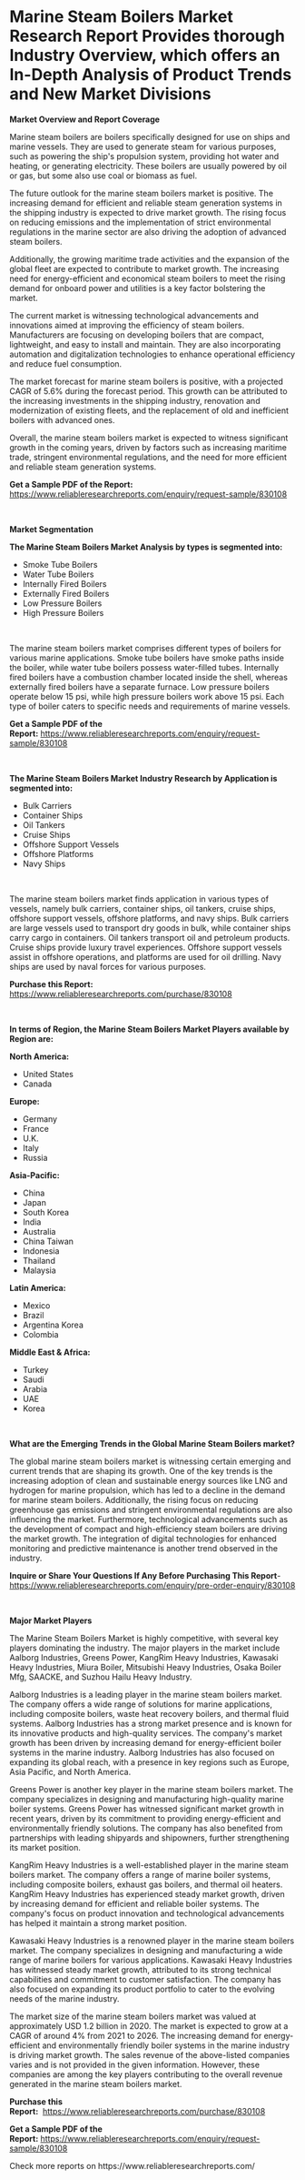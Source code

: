 <p><h1>Marine Steam Boilers Market Research Report Provides thorough Industry Overview, which offers an In-Depth Analysis of Product Trends and New Market Divisions</h1></p><p><strong>Market Overview and Report Coverage</strong></p>
<p><p>Marine steam boilers are boilers specifically designed for use on ships and marine vessels. They are used to generate steam for various purposes, such as powering the ship's propulsion system, providing hot water and heating, or generating electricity. These boilers are usually powered by oil or gas, but some also use coal or biomass as fuel.</p><p>The future outlook for the marine steam boilers market is positive. The increasing demand for efficient and reliable steam generation systems in the shipping industry is expected to drive market growth. The rising focus on reducing emissions and the implementation of strict environmental regulations in the marine sector are also driving the adoption of advanced steam boilers.</p><p>Additionally, the growing maritime trade activities and the expansion of the global fleet are expected to contribute to market growth. The increasing need for energy-efficient and economical steam boilers to meet the rising demand for onboard power and utilities is a key factor bolstering the market.</p><p>The current market is witnessing technological advancements and innovations aimed at improving the efficiency of steam boilers. Manufacturers are focusing on developing boilers that are compact, lightweight, and easy to install and maintain. They are also incorporating automation and digitalization technologies to enhance operational efficiency and reduce fuel consumption.</p><p>The market forecast for marine steam boilers is positive, with a projected CAGR of 5.6% during the forecast period. This growth can be attributed to the increasing investments in the shipping industry, renovation and modernization of existing fleets, and the replacement of old and inefficient boilers with advanced ones.</p><p>Overall, the marine steam boilers market is expected to witness significant growth in the coming years, driven by factors such as increasing maritime trade, stringent environmental regulations, and the need for more efficient and reliable steam generation systems.</p></p>
<p><strong>Get a Sample PDF of the Report:</strong> <a href="https://www.reliableresearchreports.com/enquiry/request-sample/830108">https://www.reliableresearchreports.com/enquiry/request-sample/830108</a></p>
<p>&nbsp;</p>
<p><strong>Market Segmentation</strong></p>
<p><strong>The Marine Steam Boilers Market Analysis by types is segmented into:</strong></p>
<p><ul><li>Smoke Tube Boilers</li><li>Water Tube Boilers</li><li>Internally Fired Boilers</li><li>Externally Fired Boilers</li><li>Low Pressure Boilers</li><li>High Pressure Boilers</li></ul></p>
<p>&nbsp;</p>
<p><p>The marine steam boilers market comprises different types of boilers for various marine applications. Smoke tube boilers have smoke paths inside the boiler, while water tube boilers possess water-filled tubes. Internally fired boilers have a combustion chamber located inside the shell, whereas externally fired boilers have a separate furnace. Low pressure boilers operate below 15 psi, while high pressure boilers work above 15 psi. Each type of boiler caters to specific needs and requirements of marine vessels.</p></p>
<p><strong>Get a Sample PDF of the Report:</strong>&nbsp;<a href="https://www.reliableresearchreports.com/enquiry/request-sample/830108">https://www.reliableresearchreports.com/enquiry/request-sample/830108</a></p>
<p>&nbsp;</p>
<p><strong>The Marine Steam Boilers Market Industry Research by Application is segmented into:</strong></p>
<p><ul><li>Bulk Carriers</li><li>Container Ships</li><li>Oil Tankers</li><li>Cruise Ships</li><li>Offshore Support Vessels</li><li>Offshore Platforms</li><li>Navy Ships</li></ul></p>
<p>&nbsp;</p>
<p><p>The marine steam boilers market finds application in various types of vessels, namely bulk carriers, container ships, oil tankers, cruise ships, offshore support vessels, offshore platforms, and navy ships. Bulk carriers are large vessels used to transport dry goods in bulk, while container ships carry cargo in containers. Oil tankers transport oil and petroleum products. Cruise ships provide luxury travel experiences. Offshore support vessels assist in offshore operations, and platforms are used for oil drilling. Navy ships are used by naval forces for various purposes.</p></p>
<p><strong>Purchase this Report:</strong>&nbsp; <a href="https://www.reliableresearchreports.com/purchase/830108">https://www.reliableresearchreports.com/purchase/830108</a></p>
<p>&nbsp;</p>
<p><strong>In terms of Region, the Marine Steam Boilers Market Players available by Region are:</strong></p>
<p>
    <p> <strong> North America: </strong>
        <ul>
            <li>United States</li>
            <li>Canada</li>
        </ul>
        </p> 
    <p> <strong> Europe: </strong>
        <ul>
            <li>Germany</li>
            <li>France</li>
            <li>U.K.</li>
            <li>Italy</li>
            <li>Russia</li>
        </ul>
        </p> 
    <p> <strong> Asia-Pacific: </strong>
        <ul>
            <li>China</li>
            <li>Japan</li>
            <li>South Korea</li>
            <li>India</li>
            <li>Australia</li>
            <li>China Taiwan</li>
            <li>Indonesia</li>
            <li>Thailand</li>
            <li>Malaysia</li>
        </ul>
        </p> 
    <p> <strong> Latin America: </strong>
        <ul>
            <li>Mexico</li>
            <li>Brazil</li>
            <li>Argentina Korea</li>
            <li>Colombia</li>
        </ul>
        </p> 
    <p> <strong> Middle East & Africa: </strong>
        <ul>
            <li>Turkey</li>
            <li>Saudi</li>
            <li>Arabia</li>
            <li>UAE</li>
            <li>Korea</li>
        </ul>
    </p>
    </p>
<p>&nbsp;</p>
<p><strong>What are the Emerging Trends in the Global Marine Steam Boilers market?</strong></p>
<p><p>The global marine steam boilers market is witnessing certain emerging and current trends that are shaping its growth. One of the key trends is the increasing adoption of clean and sustainable energy sources like LNG and hydrogen for marine propulsion, which has led to a decline in the demand for marine steam boilers. Additionally, the rising focus on reducing greenhouse gas emissions and stringent environmental regulations are also influencing the market. Furthermore, technological advancements such as the development of compact and high-efficiency steam boilers are driving the market growth. The integration of digital technologies for enhanced monitoring and predictive maintenance is another trend observed in the industry.</p></p>
<p><strong>Inquire or Share Your Questions If Any Before Purchasing This Report</strong>- <a href="https://www.reliableresearchreports.com/enquiry/pre-order-enquiry/830108">https://www.reliableresearchreports.com/enquiry/pre-order-enquiry/830108</a></p>
<p>&nbsp;</p>
<p><strong>Major Market Players</strong></p>
<p><p>The Marine Steam Boilers Market is highly competitive, with several key players dominating the industry. The major players in the market include Aalborg Industries, Greens Power, KangRim Heavy Industries, Kawasaki Heavy Industries, Miura Boiler, Mitsubishi Heavy Industries, Osaka Boiler Mfg, SAACKE, and Suzhou Hailu Heavy Industry.</p><p>Aalborg Industries is a leading player in the marine steam boilers market. The company offers a wide range of solutions for marine applications, including composite boilers, waste heat recovery boilers, and thermal fluid systems. Aalborg Industries has a strong market presence and is known for its innovative products and high-quality services. The company's market growth has been driven by increasing demand for energy-efficient boiler systems in the marine industry. Aalborg Industries has also focused on expanding its global reach, with a presence in key regions such as Europe, Asia Pacific, and North America.</p><p>Greens Power is another key player in the marine steam boilers market. The company specializes in designing and manufacturing high-quality marine boiler systems. Greens Power has witnessed significant market growth in recent years, driven by its commitment to providing energy-efficient and environmentally friendly solutions. The company has also benefited from partnerships with leading shipyards and shipowners, further strengthening its market position.</p><p>KangRim Heavy Industries is a well-established player in the marine steam boilers market. The company offers a range of marine boiler systems, including composite boilers, exhaust gas boilers, and thermal oil heaters. KangRim Heavy Industries has experienced steady market growth, driven by increasing demand for efficient and reliable boiler systems. The company's focus on product innovation and technological advancements has helped it maintain a strong market position.</p><p>Kawasaki Heavy Industries is a renowned player in the marine steam boilers market. The company specializes in designing and manufacturing a wide range of marine boilers for various applications. Kawasaki Heavy Industries has witnessed steady market growth, attributed to its strong technical capabilities and commitment to customer satisfaction. The company has also focused on expanding its product portfolio to cater to the evolving needs of the marine industry.</p><p>The market size of the marine steam boilers market was valued at approximately USD 1.2 billion in 2020. The market is expected to grow at a CAGR of around 4% from 2021 to 2026. The increasing demand for energy-efficient and environmentally friendly boiler systems in the marine industry is driving market growth. The sales revenue of the above-listed companies varies and is not provided in the given information. However, these companies are among the key players contributing to the overall revenue generated in the marine steam boilers market.</p></p>
<p><strong>Purchase this Report:</strong>&nbsp;&nbsp;<a href="https://www.reliableresearchreports.com/purchase/830108">https://www.reliableresearchreports.com/purchase/830108</a></p>
<p></p>
<p><strong>Get a Sample PDF of the Report:</strong>&nbsp;<a href="https://www.reliableresearchreports.com/enquiry/request-sample/830108">https://www.reliableresearchreports.com/enquiry/request-sample/830108</a></p>
<p>Check more reports on https://www.reliableresearchreports.com/</p>